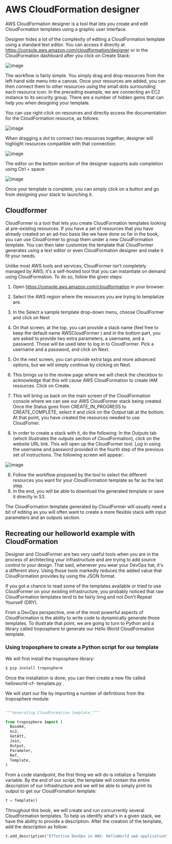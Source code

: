 # AWS CloudFormation designer

AWS CloudFormation designer is a tool that lets you create and edit CloudFormation templates using a graphic user interface. 

Designer hides a lot of the complexity of editing a CloudFormation template using a standard text editor. You can access it directly at https://console.aws.amazon.com/cloudformation/designer or in the CloudFormation dashboard after you click on Create Stack:

![image](https://user-images.githubusercontent.com/23625821/130321274-82fb3804-ef94-4358-88b2-85f4f36b7fcb.png)

The workflow is fairly simple. You simply drag and drop resources from the left-hand side menu into a canvas. Once your resources are added, you can then connect them to other resources using the small dots surrounding each resource icon. In the preceding example, we are connecting an EC2 instance to its security group. There are a number of hidden gems that can help you when designing your template.

You can use right-click on resources and directly access the documentation for the CloudFormation resource, as follows:

![image](https://user-images.githubusercontent.com/23625821/130321499-c1fa3fd8-988a-43dd-9a98-ade50393cd33.png)

When dragging a dot to connect two resources together, designer will highlight resources compatible with that connection:

![image](https://user-images.githubusercontent.com/23625821/130321520-60f58b8d-02c4-4604-805a-fe86c025b10e.png)

The editor on the bottom section of the designer supports auto completion using Ctrl + space:

![image](https://user-images.githubusercontent.com/23625821/130321537-467a0be7-6142-49c0-b101-e705c6cb091c.png)

Once your template is complete, you can simply click on a button and go from designing your stack to launching it.

## Cloudformer

CloudFormer is a tool that lets you create CloudFormation templates looking at pre-existing resources. If you have a set of resources that you have already created on an ad-hoc basis like we have done so far in the book, you can use CloudFormer to group them under a new CloudFormation template. You can then later customize the template that CloudFormer generates using a text editor or even CloudFormation designer and make it fit your needs.

Unlike most AWS tools and services, CloudFormer isn't completely managed by AWS; it's a self-hosted tool that you can instantiate on demand using CloudFormation. To do so, follow the given steps:

1. Open https://console.aws.amazon.com/cloudformation in your browser.
2. Select the AWS region where the resources you are trying to templatize are.
3. In the Select a sample template drop-down menu, choose CloudFormer and click on Next
4. On that screen, at the top, you can provide a stack name (feel free to keep the default name AWSCloudFormer ) and in the bottom part, you are asked to provide two extra parameters, a username, and a password. Those will be used later to log in to CloudFormer. Pick a username and a password, and click on Next.
5. On the next screen, you can provide extra tags and more advanced options, but we will simply continue by clicking on Next.

6. This brings us to the review page where we will check the checkbox to acknowledge that this will cause AWS CloudFormation to create IAM resources. Click on Create.
7. This will bring us back on the main screen of the CloudFormation console where we can see our AWS CloudFormer stack being created. Once the Status goes from CREATE_IN_PROGRESS to CREATE_COMPLETE, select it and click on the Output tab at the bottom. At that point, you have created the resources needed to use CloudFomer. 
8. In order to create a stack with it, do the following:
 In the Outputs tab (which illustrates the outputs section of CloudFormation), click on the website URL link. This will open up the CloudFormer tool. Log in using the username and password provided in the fourth step of the previous set of instructions. The following screen will appear:
 
 ![image](https://user-images.githubusercontent.com/23625821/130345475-f37792b0-0e4f-4922-9bad-c8241294ec4c.png)

8. Follow the workflow proposed by the tool to select the different resources you want for your CloudFormation template as far as the last step.
9. In the end, you will be able to download the generated template or save it directly in S3.

The CloudFormation template generated by CloudFormer will usually need a bit of editing as you will often want to create a more flexible stack with input parameters and an outputs section.

## Recreating our helloworld example with CloudFormation

Designer and CloudFormer are two very useful tools when you are in the process of architecting your infrastructure and are trying to add source control to your design. That said, whenever you wear your DevOps hat, it's a different story. Using those tools markedly reduces the added value that CloudFormation provides by using the JSON format. 

If you got a chance to read some of the templates available or tried to use CloudFormer on your existing infrastructure, you probably noticed that raw CloudFormation templates tend to be fairly long and not Don't Repeat Yourself (DRY).

From a DevOps perspective, one of the most powerful aspects of CloudFormation is the ability to write code to dynamically generate those templates. To illustrate that point, we are going to turn to Python and a library called troposphere to generate our Hello World CloudFormation template.

### Using troposphere to create a Python script for our template

We will first install the troposphere library:

```sh
$ pip install troposphere
```


Once the installation is done, you can then create a new file called helloworld-cf- template.py .


We will start our file by importing a number of definitions from the troposphere module:

```py

"""Generating CloudFormation template."""

from troposphere import (
  Base64,
  ec2,
  GetAtt,
  Join,
  Output,
  Parameter,
  Ref,
  Template,
)

```

From a code standpoint, the first thing we will do is initialize a Template variable. By the end of our script, the template will contain the entire description of our infrastructure and we will be able to simply print its output to get our CloudFromation template:

```py
t = Template()
```

Throughout this book, we will create and run concurrently several CloudFormation templates. To help us identify what's in a given stack, we have the ability to provide a description. After the creation of the template, add the description as follow:

```py
t.add_description("Effective DevOps in AWS: HelloWorld web application")
```
